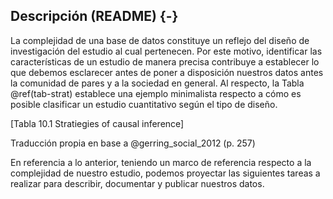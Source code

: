 ## <i class="fa fa-file-text" aria-hidden="true"></i> Descripción (README) {-}

La complejidad de una base de datos constituye un reflejo del diseño de investigación del estudio al cual pertenecen. Por este motivo, identificar las características de un estudio de manera precisa contribuye a establecer lo que debemos esclarecer antes de poner a disposición nuestros datos antes la comunidad de pares y a la sociedad en general. Al respecto, la Tabla \@ref(tab-strat) establece una ejemplo minimalista respecto a cómo es posible clasificar un estudio cuantitativo según el tipo de diseño.     

[Tabla 10.1 Stratiegies of causal inference]

Traducción propia en base a @gerring_social_2012 (p. 257) 

En referencia a lo anterior, teniendo un marco de referencia respecto a la complejidad de nuestro estudio, podemos proyectar las siguientes tareas a realizar para describir, documentar y publicar nuestros datos.


